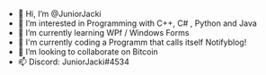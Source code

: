 - 👋 Hi, I’m @JuniorJacki
- 👀 I’m interested in Programming with C++, C# , Python and Java
- 🌱 I’m currently learning WPf / Windows Forms
- 🌱 I'm currently coding a Programm that calls itself Notifyblog!
- 💞️ I’m looking to collaborate on Bitcoin
- 📫 Discord: JuniorJacki#4534

